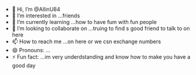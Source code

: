 - 👋 Hi, I’m @AllinU84
- 👀 I’m interested in ...friends
- 🌱 I’m currently learning ...how to have fum with fun people
- 💞️ I’m looking to collaborate on ...truing to find s good friend to talk to on here
- 📫 How to reach me ...on here or we csn exchange numbers
- 😄 Pronouns: ...
- ⚡ Fun fact: ...im very underdstanding and know how to make you have a good day

<!---
AllinU84/AllinU84 is a ✨ special ✨ repository because its `README.md` (this file) appears on your GitHub profile.
You can click the Preview link to take a look at your changes.
--->

